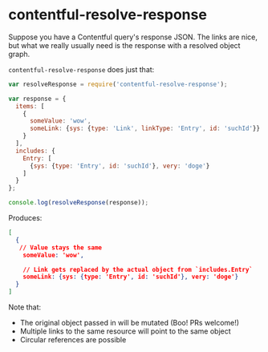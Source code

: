 # contentful-resolve-response

Suppose you have a Contentful query's response JSON. The links are
nice, but what we really usually need is the response with a resolved
object graph.

`contentful-resolve-response` does just that:

``` js
var resolveResponse = require('contentful-resolve-response');

var response = {
  items: [
    {
      someValue: 'wow',
      someLink: {sys: {type: 'Link', linkType: 'Entry', id: 'suchId'}}
    }
  ],
  includes: {
    Entry: [
      {sys: {type: 'Entry', id: 'suchId'}, very: 'doge'}
    ]
  }
};

console.log(resolveResponse(response));
```

Produces:

``` json
[
  {
   // Value stays the same
    someValue: 'wow',

    // Link gets replaced by the actual object from `includes.Entry`
    someLink: {sys: {type: 'Entry', id: 'suchId'}, very: 'doge'}
  }
]
```

Note that:

- The original object passed in will be mutated (Boo! PRs welcome!)
- Multiple links to the same resource will point to the same object
- Circular references are possible
